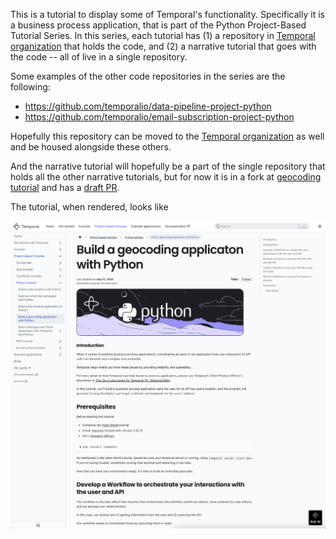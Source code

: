 This is a tutorial to display some of Temporal's functionality.
Specifically it is a business process application, that is part
of the Python Project-Based Tutorial Series.  In this series,
each tutorial has (1) a repository in [Temporal organization](https://github.com/temporalio) that holds the code, and (2) a narrative
tutorial that goes with the code -- all of live in a single repository.

Some examples of the other code repositories in the series are the following:

- https://github.com/temporalio/data-pipeline-project-python
- https://github.com/temporalio/email-subscription-project-python

Hopefully this repository can be moved to the [Temporal organization](https://github.com/temporalio) as well
and be housed alongside these others.

And the narrative tutorial will hopefully be a part of the single repository
that holds all the other narrative tutorials, but for now it is in a fork at
[geocoding tutorial](https://github.com/GSmithApps/temporal-learning/tree/project-based-tutorial-python/docs/tutorials/python)
and has a [draft PR](https://github.com/temporalio/temporal-learning/pull/295).

The tutorial, when rendered, looks like

![Tutorial Screenshot](TutorialScreenshot.png)
